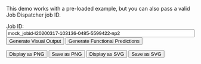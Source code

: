 This demo works with a pre-loaded example, but you can also pass a valid Job Dispatcher job ID.

<div class="app">
  <script type="text/javascript" src="https://ebi-jdispatcher.github.io/jdispatcher-viewers/dist/jd_viewers_0.1.1.bundle.min.js" defer></script>
  <style>
    #canvas-wrapper {
      width: 100%;
      padding: -30px;
      display: block;
      padding-bottom: 30px;
    }

  .jd-viewers-app {
    max-width: 1200px;
    margin: 0 auto;
  }

  #jd-viewers-form {
    margin-bottom: 5px;
  }

  canvas, img {
    max-width: 100%;
    height: auto;
  }

  input[type="text"] {
    padding: 8px;
    padding-bottom: 8px;
    font-size: 16px;
    border: 1px solid #ccc;
    border-radius: 4px;
    margin-bottom: 5px;
  }

  .md-sidebar {
    display: none;
  }

  </style>
  <script>
    async function eventHandler(event){
        event.preventDefault();
        // remove canvas-wrapper (if some available)
        const el = document.getElementById("canvas-wrapper");
        if (el !== null) el.parentNode.removeChild(el);
        // create new canvas-wrapper
        const canvasElement = document.getElementById("canvas");
        if (canvasElement === null) {
            const newDiv = document.createElement("div");
            newDiv.id = "canvas-wrapper";
            const newCanvas = document.createElement("canvas");
            newCanvas.id = "canvas";
            newDiv.appendChild(newCanvas);
            document.getElementsByClassName('md-content')[0].appendChild(newDiv);
        }
        // reset images if not empty
        const png = document.getElementById("png");
        png.src = ""
        const svg = document.getElementById("svg");
        svg.src = ""

        const submitter = event.submitter.name.trim();
        const jobId = event.target.querySelector("#jobid").value.trim();
        const jobIdObj = {
            value: jobId,
            required: true,
            minLength: 35,
            maxLength: 60,
            pattern: /([a-z_])*-([A-Z0-9])*-\d*-\d*-\d*-(np2|p1m|p2m)$/,
        }

        if (validateJobId(jobIdObj)) {
            let sssJsonData;
            if (jobId === "mock_jobid-I20200317-103136-0485-5599422-np2") {
                sssJsonData = "../testdata/ncbiblast.json";
            } else {
                sssJsonData = validateSubmittedJobIdInput(jobId);
            }
            const sssJsonResponse = await fetchData(sssJsonData);
            const sssDataObj = dataAsType(sssJsonResponse, "SSSResultModel");

            let iprmcXmlData;
            if (jobId === "mock_jobid-I20200317-103136-0485-5599422-np2") {
                iprmcXmlData = "../testdata/iprmc.xml";
            } else {
                iprmcXmlData = validateSubmittedDbfetchInput(sssDataObj)
            }
            const iprmcXmlResponse = await fetchData(iprmcXmlData, "xml");
            // convert XML into Flattened JSON
            const iprmcJSONResponse = getIPRMCDataModelFlatFromXML(iprmcXmlResponse);
            const iprmcDataObj = dataAsType(iprmcJSONResponse, "IPRMCResultModelFlat");

            // viz app
            let fabricjs;
            let submitterShort = ";"
            if (submitter == "visual-output") {
                submitterShort = "vo";
                // Render Options
                const options = {
                    colorScheme: "dynamic",
                    numberHits: 100,
                    numberHsps: 10,
                    logSkippedHsps: true,
                    canvasWrapperStroke: true,
                    staticCanvas: false
                };
                // Call render method to display the viz
                fabricjs = new VisualOutput("canvas", sssDataObj, options);
                fabricjs.render();
            } else if (submitter == "functional-predictions"){
                submitterShort = "fp";
                // Render Options
                const options = {
                    colorScheme: "dynamic",
                    numberHits: 30,
                    canvasWrapperStroke: true,
                    staticCanvas: false
                };
                // Call render method to display the viz
                fabricjs = new FunctionalPredictions("canvas", sssDataObj, iprmcDataObj, options);
                fabricjs.render();
            }

            // export as SVG and PNG
            document.getElementById("btn-svg").onclick = function () {
                const img = document.getElementById(
                    "svg"
                );
                img.src = svgToMiniDataURI(fabricjs.canvas.toSVG().toString());
                // remove canvas-wrapper
                const el = document.getElementById("canvas-wrapper");
                el.parentNode?.removeChild(el);
            };
            document.getElementById("btn-png").onclick = function () {
                const img = document.getElementById(
                    "png"
                );
                img.src = fabricjs.canvas
                    .toDataURL({
                        format: "png",
                        enableRetinaScaling: true,
                        withoutTransform: true,
                    })
                    .toString();
                img.width = fabricjs.canvas.getWidth();
                // remove canvas-wrapper
                const el = document.getElementById("canvas-wrapper");
                el.parentNode?.removeChild(el);
            };

            // download as SVG and PNG
            document.getElementById("btn-svg-download").onclick = function () {
                const img = document.getElementById(
                    "svg"
                );
                img.src = svgToMiniDataURI(fabricjs.canvas.toSVG().toString());
                const a = document.createElement('a');
                a.href = img.src;
                a.download = `${jobId}-${submitterShort}.svg`;
                a.target = '_blank';
                document.body.appendChild(a); a.click(); document.body.removeChild(a);
            };
            document.getElementById("btn-png-download").onclick = function () {
                const img = document.getElementById(
                    "png"
                );
                img.src = fabricjs.canvas
                    .toDataURL({
                        format: "png",
                        enableRetinaScaling: true,
                        withoutTransform: true,
                    })
                    .toString();
                img.width = fabricjs.canvas.getWidth();
                const a = document.createElement('a');
                a.href = img.src;
                a.download = `${jobId}-${submitterShort}.png`;
                a.target = '_blank';
                document.body.appendChild(a); a.click(); document.body.removeChild(a);
            };

        } else {
            alert("The jobId provided is not valid!");
            return;
        }
    }
    document.addEventListener("DOMContentLoaded", () => {
        // Form submit handler
        const element = document.getElementById("jd-viewers-form");
        const jobIdElement = element.querySelector("#jobid");
        element.addEventListener("submit", eventHandler);
    });
  </script>
  <div class="jd-viewers-app">
      <form id="jd-viewers-form">
          <label for="jobid">Job ID:</label>
          <input type="text" size="60" id="jobid" required
          value="mock_jobid-I20200317-103136-0485-5599422-np2" />
          </br>
          <button type="submit" name="visual-output" class="md-button md-button--primary ">Generate Visual Output</button>
          <button type="submit" name="functional-predictions" class="md-button md-button--primary">Generate Functional Predictions</button>
      </form>
      <input type='button' class='md-button' id='btn-png' value='Display as PNG' />
      <input type='button' class='md-button' id='btn-png-download' value='Save as PNG' />
      <input type='button' class='md-button' id='btn-svg' value='Display as SVG' />
      <input type='button' class='md-button' id='btn-svg-download' value='Save as SVG' />
      <p>
          <div id="canvas-wrapper">
              <canvas id="canvas" />
          </div>
          <img id="svg"></img>
          <img id="png"></img>
      </p>
  </div>
</div>
